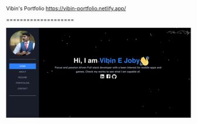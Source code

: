 Vibin's Portfolio
https://vibin-portfolio.netlify.app/

====================


![Portfolio](portfolio.png)